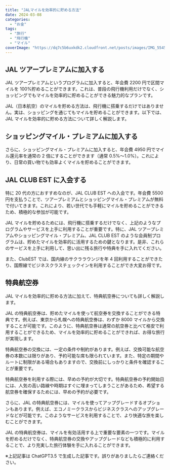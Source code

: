```yaml
---
title: "JALマイルを効率的に貯める方法"
date: 2024-03-08
categories:
  - "お金"
tags:
  - "旅行"
  - "飛行機"
  - "マイル"
coverImage: "https://dq7c5b6uxkdk2.cloudfront.net/posts/images/IMG_5545.png"
---
```


## JAL ツアープレミアムに加入する

JAL ツアープレミアムというプログラムに加入すると、年会費 2200 円で区間マイルを 100%貯めることができます。これは、普段の飛行機利用だけでなく、ショッピングでもマイルを効率的に貯めることができる魅力的なプランです。

JAL（日本航空）のマイルを貯める方法は、飛行機に搭乗するだけではありません。実は、ショッピングを通じてもマイルを貯めることができます。以下では、JAL マイルを効率的に貯める方法について詳しく解説します。

## ショッピングマイル・プレミアムに加入する

さらに、ショッピングマイル・プレミアムに加入すると、年会費 4950 円でマイル還元率を通常の 2 倍にすることができます（通常 0.5%〜1.0%）。これにより、日常の買い物でも効率よくマイルを貯めることができます。

## JAL CLUB EST に入会する

特に 20 代の方におすすめなのが、JAL CLUB EST への入会です。年会費 5500 円を支払うことで、ツアープレミアムとショッピングマイル・プレミアムが無料で付いてきます。これにより、若い世代でも手軽にマイルを貯めることができるため、積極的な参加が可能です。

JAL マイルを貯めるためには、飛行機に搭乗するだけでなく、上記のようなプログラムやサービスを上手に利用することが重要です。特に、JAL ツアープレミアムやショッピングマイル・プレミアム、JAL CLUB EST のような会員制プログラムは、貯めたマイルを効率的に活用するための鍵となります。是非、これらのサービスを上手に利用して、思い出に残る旅行や特典を手に入れてください。

また、ClubEST では、国内線のサクララウンジを年 4 回利用することができたり、国際線でビジネスクラスチェックインを利用することができ大変お得です。

## 特典航空券

JAL マイルを効率的に貯める方法に加えて、特典航空券についても詳しく解説します。

JAL の特典航空券は、貯めたマイルを使って航空券を交換することができる特典です。例えば、東京から札幌への特典航空券は、わずか 8000 マイルから交換することが可能です。このように、特典航空券は通常の航空券と比べて格安で利用することができるため、マイルを効率的に貯めることができれば、お得な旅行が実現します。

特典航空券の交換には、一定の条件や制約があります。例えば、交換可能な航空券の本数には限りがあり、予約可能な席も限られています。また、特定の期間やルートに制限がある場合もありますので、交換前にしっかりと条件を確認することが重要です。

特典航空券を利用する際には、早めの予約が大切です。特典航空券の予約開始日には、人気の高い路線や時期はすぐに埋まってしまうことがあるため、希望する航空券を確保するためには、早めの予約が必要です。

さらに、JAL の特典航空券には、マイルを使ってアップグレードするオプションもあります。例えば、エコノミークラスからビジネスクラスへのアップグレードなどが可能です。このようなサービスを利用することで、より快適な旅を楽しむことができます。

JAL の特典航空券は、マイルを有効活用する上で重要な要素の一つです。マイルを貯めるだけでなく、特典航空券の交換やアップグレードなども積極的に利用することで、より充実した旅行体験を手に入れることができます。

※上記記事は ChatGPT3.5 で生成した記事です。誤りがありましたらご連絡ください。
